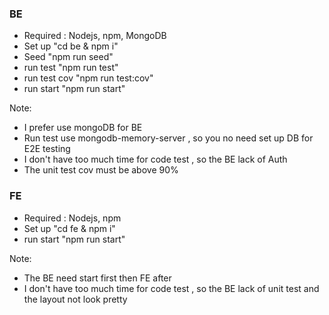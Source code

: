 ### BE

- Required : Nodejs, npm, MongoDB
- Set up "cd be & npm i"
- Seed "npm run seed"
- run test "npm run test"
- run test cov "npm run test:cov"
- run start "npm run start"

Note:

- I prefer use mongoDB for BE
- Run test use mongodb-memory-server , so you no need set up DB for E2E testing
- I don't have too much time for code test , so the BE lack of Auth
- The unit test cov must be above 90%

### FE

- Required : Nodejs, npm
- Set up "cd fe & npm i"
- run start "npm run start"

Note:

- The BE need start first then FE after
- I don't have too much time for code test , so the BE lack of unit test and the layout not look pretty
